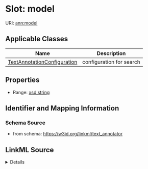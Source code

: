 # Slot: model

URI: [ann:model](https://w3id.org/linkml/text_annotator/model)



<!-- no inheritance hierarchy -->




## Applicable Classes

| Name | Description |
| --- | --- |
[TextAnnotationConfiguration](TextAnnotationConfiguration.md) | configuration for search






## Properties

* Range: [xsd:string](http://www.w3.org/2001/XMLSchema#string)







## Identifier and Mapping Information







### Schema Source


* from schema: https://w3id.org/linkml/text_annotator




## LinkML Source

<details>
```yaml
name: model
from_schema: https://w3id.org/linkml/text_annotator
rank: 1000
alias: model
owner: TextAnnotationConfiguration
domain_of:
- TextAnnotationConfiguration
range: string

```
</details>